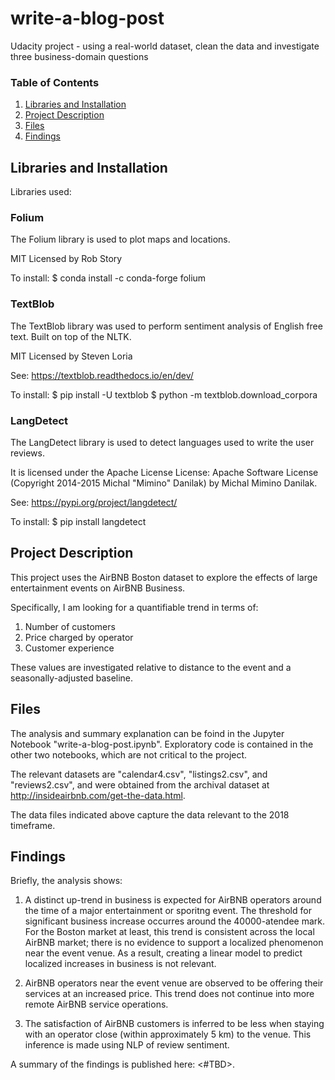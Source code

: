 # write-a-blog-post
Udacity project - using a real-world dataset, clean the data and investigate three business-domain questions 


### Table of Contents

1. [Libraries and Installation](#installation)
2. [Project Description](#motivation)
3. [Files](#files)
4. [Findings](#results)

## Libraries and Installation <a name="installation"></a>

Libraries used:
### Folium

The Folium library is used to plot maps and locations.

MIT Licensed by Rob Story

To install:
$ conda install -c conda-forge folium

### TextBlob

The TextBlob library was used to perform sentiment analysis of English free text.  Built on top of the NLTK.

MIT Licensed by Steven Loria

See: https://textblob.readthedocs.io/en/dev/

To install:
$ pip install -U textblob
$ python -m textblob.download_corpora


### LangDetect

The LangDetect library is used to detect languages used to write the user reviews.

It is licensed under the Apache License License: Apache Software License (Copyright 2014-2015 Michal "Mimino" Danilak) by Michal Mimino Danilak.

See: https://pypi.org/project/langdetect/

To install:
$ pip install langdetect

## Project Description<a name="motivation"></a>

This project uses the AirBNB Boston dataset to explore the effects of large entertainment events on AirBNB Business.

Specifically, I am looking for a quantifiable trend in terms of:

1. Number of customers
2. Price charged by operator
3. Customer experience

These values are investigated relative to distance to the event and a seasonally-adjusted baseline.


## Files <a name="files"></a>

The analysis and summary explanation can be foind in the Jupyter Notebook "write-a-blog-post.ipynb".  Exploratory code is contained in the other two notebooks, which are not critical to the project. 

The relevant datasets are "calendar4.csv", "listings2.csv", and "reviews2.csv", and were obtained from the archival dataset at http://insideairbnb.com/get-the-data.html.

The data files indicated above capture the data relevant to the 2018 timeframe.

## Findings<a name="results"></a>

Briefly, the analysis shows:

1. A distinct up-trend in business is expected for AirBNB operators around the time of a major entertainment or sporitng event.
The threshold for significant business increase occurres around the 40000-atendee mark. For the Boston market at least, this trend is
consistent across the local AirBNB market; there is no evidence to support a localized phenomenon near the event venue.  As a result, 
creating a linear model to predict localized increases in business is not relevant.

2. AirBNB operators near the event venue are observed to be offering their services at an increased price.  This trend does not 
continue into more remote AirBNB service operations.

3. The satisfaction of AirBNB customers is inferred to be less when staying with an operator close (within approximately 5 km) to the venue.  This inference is made using NLP of review sentiment.

A summary of the findings is published here:
<#TBD>.





